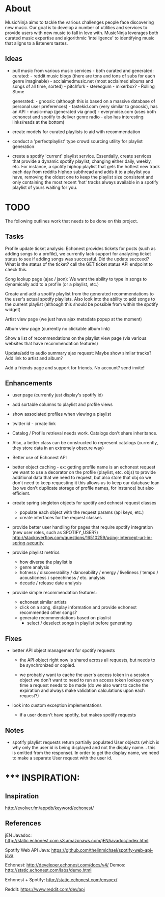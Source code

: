 About
====================

MusicNinja aims to tackle the various challenges people face discovering new music. Our goal is to develop a number
of utilities and services to provide users with new music to fall in love with.  MusicNinja leverages both curated
music expertise and algorithmic 'intelligence' to identifying music that aligns to a listeners tastes.

Ideas
--------------------

- pull music from various music services - both curated and generated:
	curated: 
		- reddit music blogs (there are tons and tons of subs for each genre imaginable)
		- acclaimedmusic.net (most acclaimed albums and songs of all time, sorted)
		- pitchfork
		- stereogum
		- mixerbox?
		- Rolling Stone
		
	generated:
		- gnoosic (although this is based on a massive database of personal user preferences)
		- tastekid.com (very similar to gnoosic), has an API
		- music-map (generated via gnod)
		- everynoise.com (uses both echonest and spotify to deliver genre radio - also has interesting links/reads at the bottom)

- create models for curated playlists to aid with recommendation

- conduct a 'perfectplaylist' type crowd sourcing utility for playlist generation

- create a spotify 'current' playlist service.  Essentially, create services that provide a dynamic spotify playlist,
changing either daily, weekly, etc.  For instance, a spotify hiphop playlist that gets the hottest new track each day
from reddits hiphop subthread and adds it to a playlist you have, removing the oldest one to keep the playlist size consistent
and only containing the most recent 'hot' tracks always available in a spotify playlist of yours waiting for you.

TODO
====================

The following outlines work that needs to be done on this project.

Tasks
--------------------

Profile update ticket analysis: 
Echonest provides tickets for posts (such as adding songs to a profile), 
we currently lack support for analyzing ticket status to see if adding songs was successful.
Did the update succeed? What is the status of the ticket? call the GET ticket status API endpoint to check this.

Song lookup page (ajax / json):
We want the ability to type in songs to dynamically add to a profile (or a playlist, etc.)

Create and add a spotify playlist from the generated recommendations to the user's actual spotify playlists.
Also look into the ability to add songs to the current playlist (although this should be possible from within the spotify widget)

Artist view page (we just have ajax metadata popup at the moment)

Album view page (currently no clickable album link)

Show a list of recommendations on the playlist view page (via various websites that have recommendation features)

Update/add to audio summary ajax request:
Maybe show similar tracks? Add link to artist and album?

Add a friends page and support for friends. No account? send invite!

Enhancements 
--------------------

- user page (currently just display's spotify id)

- add sortable columns to playlist and profile views

- show associated profiles when viewing a playlist

- twitter id - create link

- Catalog / Profile retrieval needs work.  Catalogs don't share inheritance.
- Also, a better class can be constructed to represent catalogs (currently, they store
data in an extremely obscure way)

- Better use of Echonest API

- better object caching - ex: getting profile name is an echonest request
	we want to use a decorator on the profile (playlist, etc. objs) to provide additional data
	that we need to request, but also store that obj so we don't need to keep requesting it
	this allows us to keep our database lean (so we don't duplicate storage of profile names, for instance)
	but also efficient.

- create spring singleton objects for spotify and echnest request classes
	- populate each object with the request params (api keys, etc.)
	- create interfaces for the request classes

- provide better user handling for pages that require spotify integration (new user roles, such as SPOTIFY_USER?)
	http://stackoverflow.com/questions/16510259/using-intercept-url-in-spring-security

- provide playlist metrics
	- how diverse the playlist is
	- genre analysis
	- hotness / discoverability / danceability / energy / liveliness / tempo / acousticness / speechiness / etc. analysis
	- decade / release date analysis

- provide simple recommendation features:
	- echonest similar artists
	- click on a song, display information and provide echonest recommended other songs?
	- generate recommendations based on playlist
		- select / deselect songs in playlist before generating

Fixes
--------------------

- better API object management for spotify requests
	- the API object right now is shared across all requests, but needs to be synchronized
	or copied.
	
	- we probably want to cache the user's access token in a session object
		we don't want to need to run an access token lookup every time a request needs to be made
		(do we also want to cache the expiration and always make validation calculations upon each request?)

- look into custom exception implementations
	- if a user doesn't have spotify, but makes spotify requests
	
Notes
--------------------

- spotify playlist requests return partially populated User objects (which is why only the
user id is being displayed and not the display name... this is omitted from the response).
In order to get the display name, we need to make a separate User request with the user id.

*** INSPIRATION:
=======
Inspiration
--------------------

http://evolver.fm/appdb/keyword/echonest/

	
References
--------------------

jEN Javadoc: 
http://static.echonest.com.s3.amazonaws.com/jEN/javadoc/index.html

Spotify Web API Java:
https://github.com/thelinmichael/spotify-web-api-java

Echonest:
http://developer.echonest.com/docs/v4/
Demos:
http://static.echonest.com/labs/demo.html

Echonest + Spotify:
http://static.echonest.com/enspex/

Reddit:
https://www.reddit.com/dev/api
